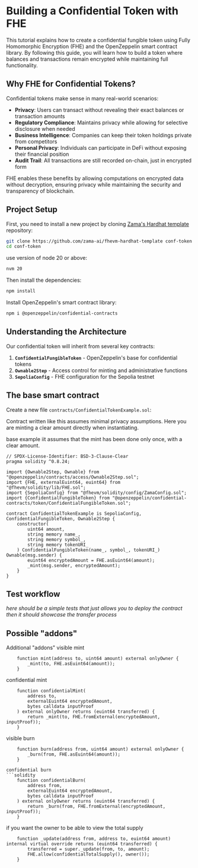 # Building a Confidential Token with FHE

This tutorial explains how to create a confidential fungible token using Fully Homomorphic Encryption (FHE) and the OpenZeppelin smart contract library. By following this guide, you will learn how to build a token where balances and transactions remain encrypted while maintaining full functionality.

## Why FHE for Confidential Tokens?

Confidential tokens make sense in many real-world scenarios:

- **Privacy**: Users can transact without revealing their exact balances or transaction amounts
- **Regulatory Compliance**: Maintains privacy while allowing for selective disclosure when needed
- **Business Intelligence**: Companies can keep their token holdings private from competitors
- **Personal Privacy**: Individuals can participate in DeFi without exposing their financial position
- **Audit Trail**: All transactions are still recorded on-chain, just in encrypted form

FHE enables these benefits by allowing computations on encrypted data without decryption, ensuring privacy while maintaining the security and transparency of blockchain.

## Project Setup

First, you need to install a new project by cloning [Zama's Hardhat template](https://github.com/zama-ai/fhevm-hardhat-template) repository:

```bash
git clone https://github.com/zama-ai/fhevm-hardhat-template conf-token
cd conf-token
```

use version of node 20 or above:
```bash
nvm 20
```

Then install the dependencies:
```bash
npm install
```

Install OpenZeppelin's smart contract library:
```bash
npm i @openzeppelin/confidential-contracts
```

## Understanding the Architecture

Our confidential token will inherit from several key contracts:

1. **`ConfidentialFungibleToken`** - OpenZeppelin's base for confidential tokens
2. **`Ownable2Step`** - Access control for minting and administrative functions
3. **`SepoliaConfig`** - FHE configuration for the Sepolia testnet

## The base smart contract

Create a new file `contracts/ConfidentialTokenExample.sol`:

Contract written like this assumes minimal privacy assumptions. Here you are minting a clear amount directly when instantiating.

base example iit assumes that the mint has been done only once, with a clear amount.

```solidity
// SPDX-License-Identifier: BSD-3-Clause-Clear
pragma solidity ^0.8.24;

import {Ownable2Step, Ownable} from "@openzeppelin/contracts/access/Ownable2Step.sol";
import {FHE, externalEuint64, euint64} from "@fhevm/solidity/lib/FHE.sol";
import {SepoliaConfig} from "@fhevm/solidity/config/ZamaConfig.sol";
import {ConfidentialFungibleToken} from "@openzeppelin/confidential-contracts/token/ConfidentialFungibleToken.sol";

contract ConfidentialTokenExample is SepoliaConfig, ConfidentialFungibleToken, Ownable2Step {
    constructor(
        uint64 amount,
        string memory name_,
        string memory symbol_,
        string memory tokenURI_
    ) ConfidentialFungibleToken(name_, symbol_, tokenURI_) Ownable(msg.sender) {
        euint64 encryptedAmount = FHE.asEuint64(amount);
        _mint(msg.sender, encryptedAmount);
    }
}
```


## Test workflow
_here should be a simple tests that just allows you to deploy the contract_
_then it should showcase the transfer process_


## Possible "addons"

Additional "addons"
visible mint
```solidity
    function mint(address to, uint64 amount) external onlyOwner {
        _mint(to, FHE.asEuint64(amount));
    }
```

confidential mint
```solidity
    function confidentialMint(
        address to,
        externalEuint64 encryptedAmount,
        bytes calldata inputProof
    ) external onlyOwner returns (euint64 transferred) {
        return _mint(to, FHE.fromExternal(encryptedAmount, inputProof));
    }
```

visible burn
```solidity
    function burn(address from, uint64 amount) external onlyOwner {
        _burn(from, FHE.asEuint64(amount));
    }

confidential burn
```solidity
    function confidentialBurn(
        address from,
        externalEuint64 encryptedAmount,
        bytes calldata inputProof
    ) external onlyOwner returns (euint64 transferred) {
        return _burn(from, FHE.fromExternal(encryptedAmount, inputProof));
    }
```

if you want the owner to be able to view the total supply
```solidity
    function _update(address from, address to, euint64 amount) internal virtual override returns (euint64 transferred) {
        transferred = super._update(from, to, amount);
        FHE.allow(confidentialTotalSupply(), owner());
    }
```